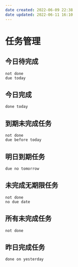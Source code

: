 ```yaml
---
date created: 2022-06-09 22:38
date updated: 2022-06-11 16:10
---
```


# 任务管理

## 今日待完成

```tasks
not done
due today 
```

## 今日完成

```tasks
done today
```

## 到期未完成任务

```tasks
not done
due before today
```

## 明日到期任务

```tasks
due no tomorrow
```

## 未完成无期限任务

```tasks
not done
no due date
```

## 所有未完成任务

```tasks
not done
```

## 昨日完成任务

```tasks
done on yesterday
```
